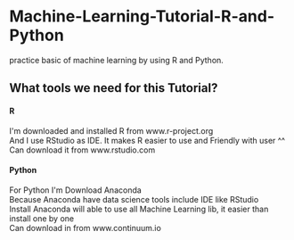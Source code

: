 # Machine-Learning-Tutorial-R-and-Python
practice basic of machine learning by using R and Python.

<h2>What tools we need for this Tutorial?</h2>
<h4>R</h4>
<p>I'm downloaded and installed R from www.r-project.org <br>
And I use RStudio as IDE. It makes R easier to use and Friendly with user ^^<br>
Can download it from www.rstudio.com
</p>

<h4>Python</h4>
<p>For Python I'm Download Anaconda<br>
Because Anaconda have data science tools include IDE like RStudio<br>
Install Anaconda will able to use all Machine Learning lib, it easier than install one by one<br>
Can download in from www.continuum.io
</p>
